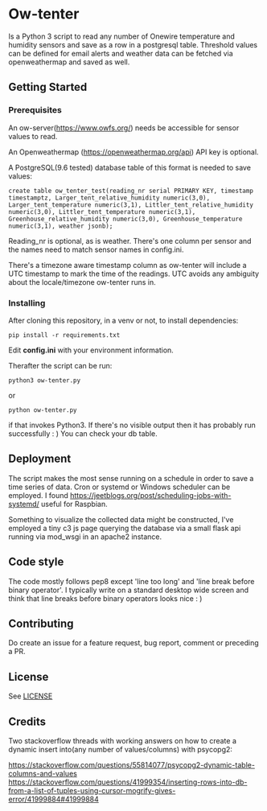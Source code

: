 # Ow-tenter
Is a Python 3 script to read any number of Onewire temperature and humidity sensors and save as a row in a postgresql table. Threshold values can be defined for email alerts and weather data can be fetched via openweathermap and saved as well.

## Getting Started

### Prerequisites
An ow-server(https://www.owfs.org/)  needs be accessible for sensor values to read.

An Openweathermap (https://openweathermap.org/api) API key is optional.

A PostgreSQL(9.6 tested) database table of this format is needed to save values:
```
create table ow_tenter_test(reading_nr serial PRIMARY KEY, timestamp timestamptz, Larger_tent_relative_humidity numeric(3,0), Larger_tent_temperature numeric(3,1), Littler_tent_relative_humidity numeric(3,0), Littler_tent_temperature numeric(3,1), Greenhouse_relative_humidity numeric(3,0), Greenhouse_temperature numeric(3,1), weather jsonb);
```
Reading_nr is optional, as is weather. There's one column per sensor and the names need to match sensor names in config.ini. 

There's a timezone aware timestamp column as ow-tenter will include a UTC timestamp to mark the time of the readings. UTC avoids any ambiguity about the locale/timezone ow-tenter runs in. 

### Installing
After cloning this repository, in a venv or not, to install dependencies:
```
pip install -r requirements.txt

```
Edit **config.ini** with your environment information.


Therafter the script can be run:
```
python3 ow-tenter.py
```
or
```
python ow-tenter.py
```
if that invokes Python3. If there's no visible output then it has probably run successfully : ) 
You can check your db table.




## Deployment

The script makes the most sense running on a schedule in order to save a time series of data.
Cron or systemd or Windows scheduler can be employed. I found https://jeetblogs.org/post/scheduling-jobs-with-systemd/ useful for Raspbian.


Something to visualize the collected data might be constructed, I've employed a tiny c3 js page querying the database via a small flask api running via mod_wsgi in an apache2 instance.


## Code style

The code mostly follows pep8 except 'line too long' and 'line break before binary operator'. I typically write on a standard desktop wide screen and think that line breaks before binary operators looks nice : )

## Contributing
Do create an issue for a feature request, bug report, comment or preceding a PR.

## License
See [LICENSE](LICENSE)

## Credits
Two stackoverflow threads with working answers on how to create a dynamic insert into(any number of values/columns) with psycopg2:

https://stackoverflow.com/questions/55814077/psycopg2-dynamic-table-columns-and-values 
https://stackoverflow.com/questions/41999354/inserting-rows-into-db-from-a-list-of-tuples-using-cursor-mogrify-gives-error/41999884#41999884
